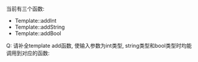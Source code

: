 当前有三个函数:

* Template::addInt
* Template::addString
* Template::addBool

Q: 请补全template add函数, 使输入参数为int类型, string类型和bool类型时均能调用到对应的函数: